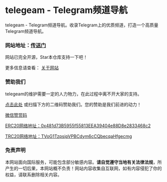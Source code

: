 # telegeam - Telegram频道导航

telegeam - Telegram频道导航。收录Telegram上的优质频道，打造一个高质量Telegram频道导航。

### 网站地址：[传送门](https://telegeam.github.io/)

网站已完全开源，Star本仓库支持一下吧！

更多信息请查看： [关于网站](https://telegeam.github.io/about)

### 赞助我们

telegeam的维护需要一定的人力物力，在此过程中离不开大家的支持。

[点击此处](https://afdian.net/a/awaowo) 或扫描下方的二维码赞助我们。您的赞助是我们前进的动力！

[微信赞赏码](https://telegeam.github.io/assets/images/photo_2023-08-16_12-15-08.png)

[ERC20网络地址：0x481d73B5955f55813EEA39404e88D8e2833468c2](https://telegeam.github.io/assets/images/0x481d73B5955f55813EEA39404e88D8e2833468c2.png)

[TRC20网络地址：TVoG1TzpsipVPBCdym6cCQbecqaHfgecmg](https://telegeam.github.io/assets/images/TVoG1TzpsipVPBCdym6cCQbecqaHfgecmg.png)
### 免责声明

本网站面向国际服务，可能包含部分敏感内容。**请自觉遵守当地有关法律法规**，所产生的一切后果，本网站概不负责！网站内容收集自互联网，如有内容侵犯了你的权益，请联系删除相关内容。
